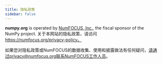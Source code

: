 ```yaml
---
title: 隐私政策
sidebar: false
---
```


**numpy.org** is operated by [NumFOCUS, Inc.](https://numfocus.org), the fiscal sponsor of the NumPy project. 关于本网站的隐私政策，请访问 https://numfocus.org/privacy-policy。

如果您对隐私政策或NumFOCUS的数据收集、使用和披露做法有任何疑问，请通过privacy@numfocus.org联系NumFOCUS工作人员。
